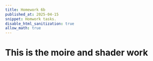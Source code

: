 ```yaml
---
title: Homework 6b
published_at: 2025-04-15
snippet: Homwork tasks.
disable_html_sanitization: true
allow_math: true
---
```


# This is the moire and shader work

<div id="moire_circles"></div>

<script type="module">
import * as THREE from "https://cdnjs.cloudflare.com/ajax/libs/three.js/0.174.0/three.module.js" 
import codeblockRenderer from "/250415/codeblock_renderer.js"

const div = document.getElementById ("moire_circles")
const width = div.parentNode.scrollWidth
const height = width * 9 / 16

// Basic three.js setup
const scene = new THREE.Scene()
const camera = new THREE.PerspectiveCamera(70, width / height, 0.01, 10)
camera.position.z = 0.6

const renderer = new THREE.WebGLRenderer({ antialias: true })
renderer.setSize(width, height)
div.appendChild(renderer.domElement)

// Track mouse position
const mouse = new THREE.Vector2(0.5, 0.5)

div.onmousemove = event => {
    const rect = renderer.domElement.getBoundingClientRect()
    mouse.x = (event.clientX - rect.left) / width
    mouse.y = 1.0 - (event.clientY - rect.top) / height
}

div.onmouseleave = () => {
    // Return to center with smooth animation
    gsap.to(mouse, {x: 0.5, y: 0.5, duration: 1})
}

// Create shader material with more complex patterns
const shaderMaterial = new THREE.ShaderMaterial({
    uniforms: {
        u_time: { value: 0.0 },
        u_mouse: { value: mouse },
        u_resolution: { value: new THREE.Vector2(width, height) }
    },
    vertexShader: `
        varying vec2 vUv;
        void main() {
            vUv = uv;
            gl_Position = projectionMatrix * modelViewMatrix * vec4(position, 1.0);
        }
    `,
    fragmentShader: `
        uniform float u_time;
        uniform vec2 u_mouse;
        uniform vec2 u_resolution;
        varying vec2 vUv;
        
        // Helper function for smooth interpolation
        float smoothCircle(vec2 uv, vec2 center, float radius, float smoothness) {
            return smoothstep(radius, radius + smoothness, distance(uv, center));
        }
        
        void main() {
            // Normalized pixel coordinates with aspect ratio correction
            float aspect = u_resolution.x / u_resolution.y;
            vec2 uv = vec2(vUv.x * aspect, vUv.y);
            vec2 mousePos = vec2(u_mouse.x * aspect, u_mouse.y);
            
            // Animate centers slightly
            vec2 center1 = vec2(0.5 * aspect + sin(u_time * 0.3) * 0.1, 
                         0.5 + cos(u_time * 0.2) * 0.1);
            vec2 center2 = mousePos;
            
            // Create multiple circle patterns with different frequencies
           float pattern1 = sin(distance(uv, center1) * 200.0 + u_time * 2.0) * 0.5 + 0.5;
           float pattern2 = cos(distance(uv, center2) * 180.0 - u_time * 1.5) * 0.5 + 0.5;
           float pattern3 = sin(distance(uv, center1) * 160.0 + u_time * 3.0) * 0.5 + 0.5;
            
            // Combine patterns in interesting ways
            float moire1 = pattern1 * pattern2;
            float moire2 = pattern2 * pattern3;
            float moire3 = pattern1 * pattern3;
            
            // Add some color variation based on patterns and time
            float r = mix(moire1, moire2, sin(u_time * 0.5) * 0.5 + 0.5);
            float g = mix(moire2, moire3, u_mouse.x);
            float b = mix(moire3, moire1, u_mouse.y);
            
            // Add pulsing effect
            float pulse = sin(u_time) * 0.1 + 0.9;
            vec3 color = vec3(r * pulse, g * pulse, b * pulse);
            
            // Add subtle gradient
            color *= 0.8 + 0.2 * vUv.y;
            
            gl_FragColor = vec4(color, 1.0);
        }
    `
});

// Create plane and add to scene
const geometry = new THREE.PlaneGeometry(1.6, 0.9)
const mesh = new THREE.Mesh(geometry, shaderMaterial)
scene.add(mesh)

// Handle window resize
window.addEventListener('resize', () => {
    const width = div.parentNode.scrollWidth
    const height = width * 9 / 16
    camera.aspect = width / height
    camera.updateProjectionMatrix()
    renderer.setSize(width, height)
    shaderMaterial.uniforms.u_resolution.value.set(width, height)
})

// Animation loop
renderer.setAnimationLoop(time => {
    shaderMaterial.uniforms.u_time.value = time * 0.001
    shaderMaterial.uniforms.u_mouse.value = mouse
    renderer.render(scene, camera)
})

// Render code block
codeblockRenderer(document, "moire_circles_script", "moire_circles_code")
</script>

